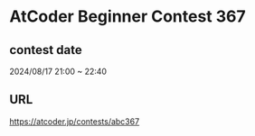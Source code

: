 # AtCoder Beginner Contest 367

## contest date 
2024/08/17 21:00 ~ 22:40

## URL
https://atcoder.jp/contests/abc367
